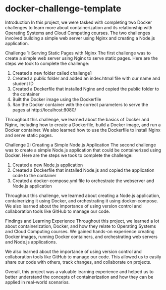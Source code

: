 # docker-challenge-template

Introduction
In this project, we were tasked with completing two Docker challenges to learn more about containerization and its relationship with Operating Systems and Cloud Computing courses. The two challenges involved building a simple web server using Nginx and creating a Node.js application.

Challenge 1: Serving Static Pages with Nginx
The first challenge was to create a simple web server using Nginx to serve static pages. Here are the steps we took to complete the challenge:
1.	Created a new folder called challenge1
2.	Created a public folder and added an index.htmal file with our name and student ID
3.	Created a Dockerfile that installed Nginx and copied the public folder to the container
4.	Built the Docker image using the Dockerfile
5.	Ran the Docker container with the correct parameters to serve the pages at http://localhost:8080/

Throughout this challenge, we learned about the basics of Docker and Nginx, including how to create a Dockerfile, build a Docker image, and run a Docker container. We also learned how to use the Dockerfile to install Nginx and serve static pages.

Challenge 2: Creating a Simple Node.js Application
The second challenge was to create a simple Node.js application that could be containerized using Docker. Here are the steps we took to complete the challenge:
1.	Created a new Node.js application
2.	Created a Dockerfile that installed Node.js and copied the application code to the container
3.	Created a docker-compose.yml file to orchestrate the webserver and Node.js application

Throughout this challenge, we learned about creating a Node.js application, containerizing it using Docker, and orchestrating it using docker-compose. We also learned about the importance of using version control and collaboration tools like GitHub to manage our code.

Findings and Learning Experience
Throughout this project, we learned a lot about containerization, Docker, and how they relate to Operating Systems and Cloud Computing courses. We gained hands-on experience creating Docker images, running Docker containers, and orchestrating web servers and Node.js applications.

We also learned about the importance of using version control and collaboration tools like GitHub to manage our code. This allowed us to easily share our code with others, track changes, and collaborate on projects.

Overall, this project was a valuable learning experience and helped us to better understand the concepts of containerization and how they can be applied in real-world scenarios.
 



